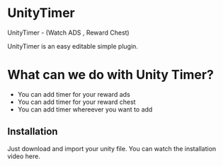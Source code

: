 # UnityTimer
UnityTimer - (Watch ADS , Reward Chest) 

UnityTimer is an easy editable simple plugin.

# What can we do with Unity Timer?
  - You can add timer for your reward ads 
  - You can add timer for your reward chest
  - You can add timer whereever you want to add
  
  
  
## Installation

Just download and import your unity file. You can watch the installation video here.
